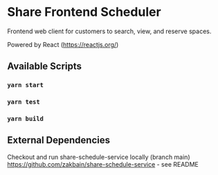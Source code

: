 # Share Frontend Scheduler

Frontend web client for customers to search, view, and reserve spaces.

Powered by React (https://reactjs.org/)

## Available Scripts

### `yarn start`
### `yarn test`
### `yarn build`

## External Dependencies
Checkout and run share-schedule-service locally (branch main)
https://github.com/zakbain/share-schedule-service - see README
